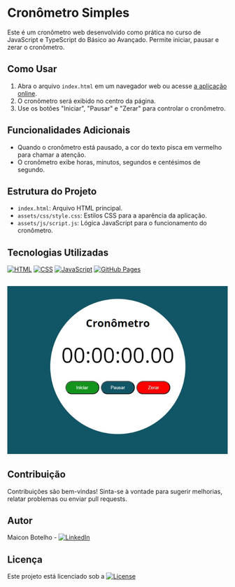 # Cronômetro Simples

Este é um cronômetro web desenvolvido como prática no curso de JavaScript e TypeScript do Básico ao Avançado. Permite iniciar, pausar e zerar o cronômetro.

## Como Usar

1. Abra o arquivo `index.html` em um navegador web ou acesse [a aplicação online](https://maiconsbotelho.github.io/appCronometro/).
2. O cronômetro será exibido no centro da página.
3. Use os botões "Iniciar", "Pausar" e "Zerar" para controlar o cronômetro.

## Funcionalidades Adicionais

- Quando o cronômetro está pausado, a cor do texto pisca em vermelho para chamar a atenção.
- O cronômetro exibe horas, minutos, segundos e centésimos de segundo.

## Estrutura do Projeto

- `index.html`: Arquivo HTML principal.
- `assets/css/style.css`: Estilos CSS para a aparência da aplicação.
- `assets/js/script.js`: Lógica JavaScript para o funcionamento do cronômetro.

## Tecnologias Utilizadas

[![HTML](https://img.shields.io/badge/HTML-5-orange)](https://www.w3.org/html/)
[![CSS](https://img.shields.io/badge/CSS-3-blue)](https://www.w3.org/Style/CSS/)
[![JavaScript](https://img.shields.io/badge/JavaScript-ES6-yellow)](https://developer.mozilla.org/en-US/docs/Web/JavaScript)
[![GitHub Pages](https://img.shields.io/badge/GitHub_Pages-Deployed-brightgreen)](https://appcronometro.maiconbotelho.com.br/)

## ![Screenshots1](https://github.com/maiconsbotelho/appCronometro/blob/main/assets/img/screenshots.jpg)

## Contribuição

Contribuições são bem-vindas! Sinta-se à vontade para sugerir melhorias, relatar problemas ou enviar pull requests.

## Autor

Maicon Botelho - [![LinkedIn](https://img.shields.io/badge/LinkedIn-Maicon_Botelho-blue)](https://www.linkedin.com/in/maiconbotelho/)





## Licença

Este projeto está licenciado sob a [![License](https://img.shields.io/badge/License-MIT-blue.svg)](./LICENSE.txt)
